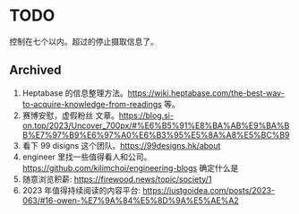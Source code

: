 # TODO
控制在七个以内。超过的停止摄取信息了。




## Archived
1. Heptabase 的信息整理方法。https://wiki.heptabase.com/the-best-way-to-acquire-knowledge-from-readings 等。
2. 赛博安慰，虚假粉丝 文章。https://blog.si-on.top/2023/Uncover_700px/#%E6%B5%91%E8%BA%AB%E9%BA%BB%E7%97%B9%E6%97%A0%E6%B3%95%E5%8A%A8%E5%BC%B9
3. 看下 99 disigns 这个团队。https://99designs.hk/about
4. engineer 里找一些值得看人和公司。 https://github.com/kilimchoi/engineering-blogs  确定什么是
5. 随意浏览积薪: https://firewood.news/topic/society/1
6. 2023 年值得持续阅读的内容平台: https://justgoidea.com/posts/2023-063/#16-owen-%E7%9A%84%E5%8D%9A%E5%AE%A2